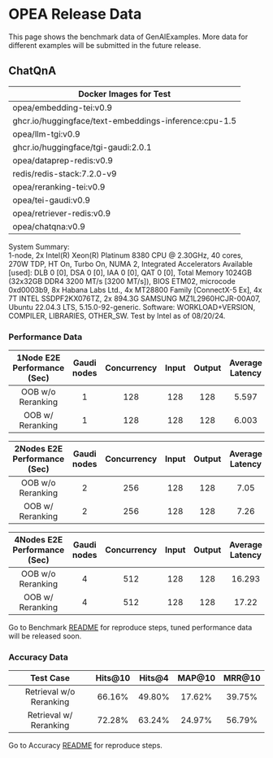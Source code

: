 # OPEA Release Data 
This page shows the benchmark data of GenAIExamples. More data for different examples will be submitted in the future release.

## ChatQnA

| **Docker Images for Test**                            |
|-------------------------------------------------------|
| opea/embedding-tei:v0.9                               |
| ghcr.io/huggingface/text-embeddings-inference:cpu-1.5 |
| opea/llm-tgi:v0.9                                     |
| ghcr.io/huggingface/tgi-gaudi:2.0.1                   |
| opea/dataprep-redis:v0.9                              |
| redis/redis-stack:7.2.0-v9                            |
| opea/reranking-tei:v0.9                               |
| opea/tei-gaudi:v0.9                                   |
| opea/retriever-redis:v0.9                             |
| opea/chatqna:v0.9                                     |

System Summary:   
1-node, 2x Intel(R) Xeon(R) Platinum 8380 CPU @ 2.30GHz, 40 cores, 270W TDP, HT On, Turbo On, NUMA 2, Integrated Accelerators Available [used]: DLB 0 [0], DSA 0 [0], IAA 0 [0], QAT 0 [0], Total Memory 1024GB (32x32GB DDR4 3200 MT/s [3200 MT/s]), BIOS ETM02, microcode 0xd0003b9, 8x Habana Labs Ltd., 4x MT28800 Family [ConnectX-5 Ex], 4x 7T INTEL SSDPF2KX076TZ, 2x 894.3G SAMSUNG MZ1L2960HCJR-00A07, Ubuntu 22.04.3 LTS, 5.15.0-92-generic. Software: WORKLOAD+VERSION, COMPILER, LIBRARIES, OTHER_SW. Test by Intel as of 08/20/24.

### Performance Data
| 1Node E2E Performance (Sec) | Gaudi nodes | Concurrency | Input | Output | Average Latency | P90 Total latency |
|:---------------------------:|:-----------:|:-----------:|:-----:|:------:|:---------------:|:-----------------:|
|      OOB w/o Reranking      |      1      |     128     |  128  |  128   |      5.597      |       7.59        |
|      OOB w/ Reranking       |      1      |     128     |  128  |  128   |      6.003      |       8.123       |

| 2Nodes E2E Performance (Sec) | Gaudi nodes | Concurrency | Input | Output | Average Latency | P90 Total latency |
|:----------------------------:|:-----------:|:-----------:|:-----:|:------:|:---------------:|:-----------------:|
|      OOB w/o Reranking       |      2      |     256     |  128  |  128   |      7.05       |       9.122       |
|       OOB w/ Reranking       |      2      |     256     |  128  |  128   |      7.26       |       9.239       |

| 4Nodes  E2E Performance (Sec) | Gaudi nodes | Concurrency | Input | Output | Average Latency | P90 Total latency |
|:-----------------------------:|:-----------:|:-----------:|:-----:|:------:|:---------------:|:-----------------:|
|       OOB w/o Reranking       |      4      |     512     |  128  |  128   |     16.293      |      21.169       |
|       OOB w/ Reranking        |      4      |     512     |  128  |  128   |      17.22      |      21.942       |

Go to Benchmark [README](./ChatQnA/benchmark/README.md) for reproduce steps, tuned performance data will be released soon. 

### Accuracy Data
|        Test Case        | Hits@10 | Hits@4 | MAP@10 | MRR@10 |
|:-----------------------:|:-------:|:------:|:------:|:------:|
| Retrieval w/o Reranking | 66.16%  | 49.80% | 17.62% | 39.75% |
| Retrieval w/ Reranking  | 72.28%  | 63.24% | 24.97% | 56.79% |

Go to Accuracy [README](https://github.com/opea-project/GenAIEval/tree/main/evals/evaluation/rag_eval#multihop-english-dataset) for reproduce steps.